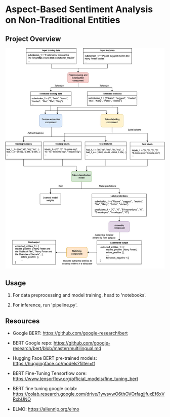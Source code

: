 
# Aspect-Based Sentiment Analysis on Non-Traditional Entities

## Project Overview

![Alt text](data/figures/scheme.jpg?raw=true "Title")

## Usage

1. For data preprocessing and model training, head to 'notebooks'.

2. For inference, run 'pipeline.py'.

## Resources

- Google BERT: https://github.com/google-research/bert

- BERT Google repo: https://github.com/google-research/bert/blob/master/multilingual.md

- Hugging Face BERT pre-trained models: https://huggingface.co/models?filter=tf

- BERT Fine-Tuning Tensorflow core: https://www.tensorflow.org/official_models/fine_tuning_bert

- BERT fine tuning google colab: https://colab.research.google.com/drive/1ywsvwO6thOVOrfagjjfuxEf6xVRxbUNO

- ELMO: https://allennlp.org/elmo
